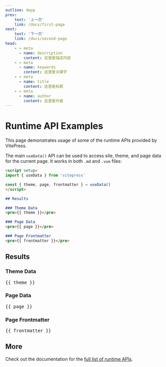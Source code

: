 ```yaml
---
outline: depp
prev: 
    text: '上一页'
    link: /docs/first-page
next:
    text: '下一页'
    link: /docs/second-page
head:
    - - meta
      - name: description
        content: 这里是描述内容
    - - meta
      - name: keywords
        content: 这里是关键字
    - - meta
      - name: title
        content: 这里是标题
    - - meta
      - name: author
        content: 这里是作者
---
```


# Runtime API Examples

This page demonstrates usage of some of the runtime APIs provided by VitePress.

The main `useData()` API can be used to access site, theme, and page data for the current page. It works in both `.md` and `.vue` files:

```md
<script setup>
import { useData } from 'vitepress'

const { theme, page, frontmatter } = useData()
</script>

## Results

### Theme Data
<pre>{{ theme }}</pre>

### Page Data
<pre>{{ page }}</pre>

### Page Frontmatter
<pre>{{ frontmatter }}</pre>
```

<script setup>
import { useData } from 'vitepress'

const { site, theme, page, frontmatter } = useData()
</script>

## Results

### Theme Data
<pre>{{ theme }}</pre>

### Page Data
<pre>{{ page }}</pre>

### Page Frontmatter
<pre>{{ frontmatter }}</pre>

## More

Check out the documentation for the [full list of runtime APIs](https://vitepress.dev/reference/runtime-api#usedata).
